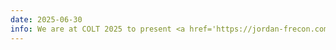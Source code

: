 ```yaml
---
date: 2025-06-30
info: We are at COLT 2025 to present <a href='https://jordan-frecon.com/publications/2025-gao-b-w-colt-csouc'>When to Learn - Conformal Scores as Online Update Criteria</a> at the *Predictions and Uncertainty* workshop
---
```


